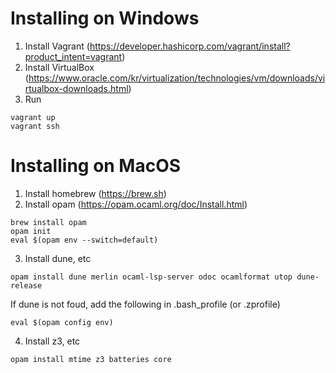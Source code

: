 # Installing on Windows
1. Install Vagrant (https://developer.hashicorp.com/vagrant/install?product_intent=vagrant)
2. Install VirtualBox (https://www.oracle.com/kr/virtualization/technologies/vm/downloads/virtualbox-downloads.html)
3. Run 
```
vagrant up
vagrant ssh
```

# Installing on MacOS
1. Install homebrew (https://brew.sh)
2. Install opam (https://opam.ocaml.org/doc/Install.html)
```
brew install opam
opam init
eval $(opam env --switch=default)
```
3. Install dune, etc
```
opam install dune merlin ocaml-lsp-server odoc ocamlformat utop dune-release
```
If dune is not foud, add the following in .bash_profile (or .zprofile)
```
eval $(opam config env) 
```
4. Install z3, etc
```
opam install mtime z3 batteries core
```
